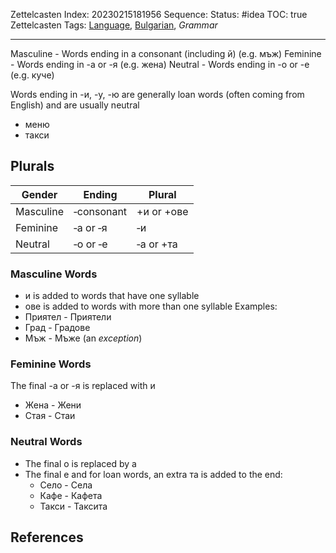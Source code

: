 Zettelcasten Index: 20230215181956
Sequence:
Status: #idea 
TOC: true
Zettelcasten Tags:  [Language](../map-of-content/Language.md), [Bulgarian](../map-of-content/Bulgarian.md), *Grammar*

---

Masculine - Words ending in a consonant (including й) (e.g. мъж)
Feminine - Words ending in -а or -я (e.g. жена)
Neutral - Words ending in -о or -е (e.g. куче)

Words ending in -и, -у, -ю are generally loan words (often coming from English) and are usually neutral

* меню
* такси

## Plurals

|Gender|Ending|Plural|
|------|------|------|
|Masculine|‑consonant|+и or +ове|
|Feminine|‑а or ‑я|‑и|
|Neutral|‑о or ‑е|‑a or +та|

### Masculine Words

* и is added to words that have one syllable
* ове is added to words with more than one syllable
  Examples:
* Приятел - Приятели
* Град - Градове
* Мъж - Мъже (an *exception*)

### Feminine Words

The final -а or -я is replaced with и

* Жена - Жени
* Стая - Стаи

### Neutral Words

* The final о is replaced by а
* The final e and for loan words, an extra та is added to the end:
  * Село - Села
  * Кафе - Кафета
  * Такси - Таксита

## References
